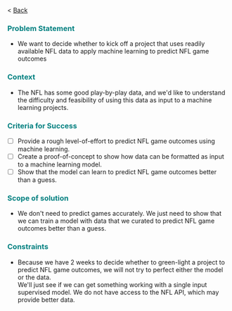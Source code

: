 < [Back](main.md)

### <font color=teal>Problem Statement</font>

  - We want to decide whether to kick off a project that uses readily available NFL data to apply machine learning to predict NFL game outcomes

### <font color=teal>Context</font>
- The NFL has some good play-by-play data, and we'd like to understand the difficulty and feasibility of using this data as input to a machine learning projects.  

### <font color=teal>Criteria for Success</font>
- [ ] Provide a rough level-of-effort to predict NFL game outcomes using machine learning. 
- [ ] Create a proof-of-concept to show how data can be formatted as input to a machine learning model.   
- [ ] Show that the model can learn to predict NFL game outcomes better than a guess.

### <font color=teal>Scope of solution</font>
- We don't need to predict games accurately.  We just need to show that we can train a model with data that we curated to predict NFL game outcomes better than a guess.

### <font color=teal>Constraints</font>
- Because we have 2 weeks to decide whether to green-light a project to predict NFL game outcomes, we will not try to perfect either the model or the data.  
    We'll just see if we can get something working with a single input supervised model.
    We do not have access to the NFL API, which may provide better data.
